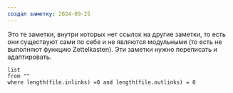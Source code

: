 ```yaml
---
создал заметку: 2024-09-25
---
```

Это те заметки, внутри которых нет ссылок на другие заметки, то есть они существуют сами по себе и не являются модульными (то есть не выполняют функцию Zettelkasten). Эти заметки нужно переписать и адаптировать.
```dataview
list
from ""
where length(file.inlinks) =0 and length(file.outlinks) = 0
```

